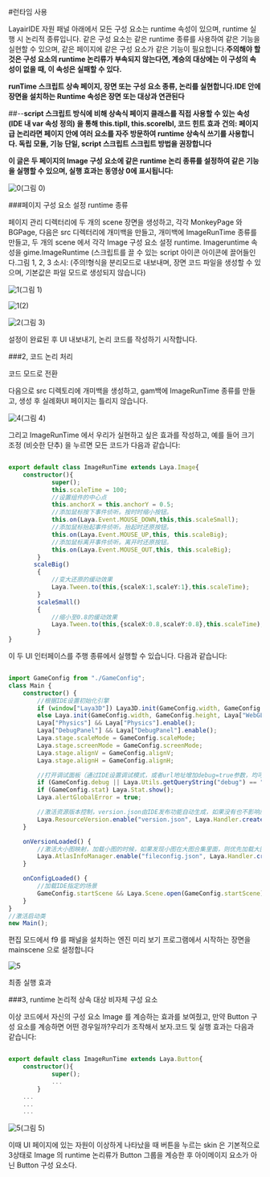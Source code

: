 #런타임 사용

LayairIDE 자원 패널 아래에서 모든 구성 요소는 runtime 속성이 있으며, runtime 실행 시 논리적 종류입니다. 같은 구성 요소는 같은 runtime 종류를 사용하여 같은 기능을 실현할 수 있으며, 같은 페이지에 같은 구성 요소가 같은 기능이 필요합니다.**주의해야 할 것은 구성 요소의 runtime 논리류가 부속되지 않는다면, 계승의 대상에는 이 구성의 속성이 없을 때, 이 속성은 실패할 수 있다.**

**runTime 스크립트 상속 페이지, 장면 또는 구성 요소 종류, 논리를 실현합니다.IDE 안에 장면을 설치하는 Runtime 속성은 장면 또는 대상과 연관된다**

##--**script 스크립트 방식에 비해 상속식 페이지 클래스를 직접 사용할 수 있는 속성 (IDE 내 var 속성 정의) 을 통해 this.tipll, this.scorelbl, 코드 힌트 효과** **건의: 페이지급 논리라면 페이지 안에 여러 요소를 자주 방문하여 runtime 상속식 쓰기를 사용합니다. 독립 모듈, 기능 단일, script 스크립트 스크립트 방법을 권장합니다**


**이 글은 두 페이지의 Image 구성 요소에 같은 runtime 논리 종류를 설정하여 같은 기능을 실행할 수 있으며, 실행 효과는 동영상 0에 표시됩니다:**

![0](img\0.gif)(그림 0)

###페이지 구성 요소 설정 runtime 종류

페이지 관리 디렉터리에 두 개의 scene 장면을 생성하고, 각각 MonkeyPage 와 BGPage, 다음은 src 디렉터리에 개미백을 만들고, 개미백에 ImageRunTime 종류를 만들고, 두 개의 scene 에서 각각 Image 구성 요소 설정 runtime. Imageruntime 속성을 gime.ImageRuntime (스크립트를 끌 수 있는 script 아이콘 아이콘에 끌어들인다.그림 1, 2, 3 소시: (주의!형식을 분리모드로 내보내며, 장면 코드 파일을 생성할 수 있으며, 기본값은 파일 모드로 생성되지 않습니다)

![1](img\ide1.png)(그림 1)

![1](img\ide3.png)(2)

![2](img\ide2.png)(그림 3)

설정이 완료된 후 UI 내보내기, 논리 코드를 작성하기 시작합니다.



###2, 코드 논리 처리

코드 모드로 전환

다음으로 src 디렉토리에 개미백을 생성하고, gam백에 ImageRunTime 종류를 만들고, 생성 후 실례화UI 페이지는 틀리지 않습니다.

![4](img\4.png)(그림 4)

그리고 ImageRunTime 에서 우리가 실현하고 싶은 효과를 작성하고, 예를 들어 크기 조정 (비슷한 단추) 을 누르면 모든 코드가 다음과 같습니다:


```typescript

export default class ImageRunTime extends Laya.Image{
	constructor(){
			super();
			this.scaleTime = 100;
			//设置组件的中心点
			this.anchorX = this.anchorY = 0.5;
			//添加鼠标按下事件侦听。按时时缩小按钮。
			this.on(Laya.Event.MOUSE_DOWN,this,this.scaleSmall);
			//添加鼠标抬起事件侦听。抬起时还原按钮。
			this.on(Laya.Event.MOUSE_UP,this, this.scaleBig);
			//添加鼠标离开事件侦听。离开时还原按钮。
			this.on(Laya.Event.MOUSE_OUT,this, this.scaleBig);
		}
       scaleBig()
        {		
            //变大还原的缓动效果
            Laya.Tween.to(this,{scaleX:1,scaleY:1},this.scaleTime);
        }
        scaleSmall()
        {	
            //缩小至0.8的缓动效果
            Laya.Tween.to(this,{scaleX:0.8,scaleY:0.8},this.scaleTime);
        }
}
```


이 두 UI 인터페이스를 주행 종류에서 실행할 수 있습니다. 다음과 같습니다:


```typescript

import GameConfig from "./GameConfig";
class Main {
	constructor() {
		//根据IDE设置初始化引擎		
		if (window["Laya3D"]) Laya3D.init(GameConfig.width, GameConfig.height);
		else Laya.init(GameConfig.width, GameConfig.height, Laya["WebGL"]);
		Laya["Physics"] && Laya["Physics"].enable();
		Laya["DebugPanel"] && Laya["DebugPanel"].enable();
		Laya.stage.scaleMode = GameConfig.scaleMode;
		Laya.stage.screenMode = GameConfig.screenMode;
		Laya.stage.alignV = GameConfig.alignV;
		Laya.stage.alignH = GameConfig.alignH;

		//打开调试面板（通过IDE设置调试模式，或者url地址增加debug=true参数，均可打开调试面板）
		if (GameConfig.debug || Laya.Utils.getQueryString("debug") == "true") Laya.enableDebugPanel();
		if (GameConfig.stat) Laya.Stat.show();
		Laya.alertGlobalError = true;

		//激活资源版本控制，version.json由IDE发布功能自动生成，如果没有也不影响后续流程
		Laya.ResourceVersion.enable("version.json", Laya.Handler.create(this, this.onVersionLoaded), Laya.ResourceVersion.FILENAME_VERSION);
	}

	onVersionLoaded() {
		//激活大小图映射，加载小图的时候，如果发现小图在大图合集里面，则优先加载大图合集，而不是小图
		Laya.AtlasInfoManager.enable("fileconfig.json", Laya.Handler.create(this, this.onConfigLoaded));
	}

	onConfigLoaded() {
		//加载IDE指定的场景
		GameConfig.startScene && Laya.Scene.open(GameConfig.startScene);
	}
}
//激活启动类
new Main();

```


편집 모드에서 f9 를 패널을 설치하는 엔진 미리 보기 프로그램에서 시작하는 장면을 mainscene 으로 설정합니다

![5](img\ide5.png) 


최종 실행 효과



###3, runtime 논리적 상속 대상 비자체 구성 요소

이상 코드에서 자신의 구성 요소 Image 를 계승하는 효과를 보여줬고, 만약 Button 구성 요소를 계승하면 어떤 경우일까?우리가 조작해서 보자.코드 및 실행 효과는 다음과 같습니다:


```typescript

export default class ImageRunTime extends Laya.Button{
	constructor(){
			super();
			...
		}
	...
	...
	...
```


![5](img\5.gif)(그림 5)

이때 UI 페이지에 있는 자원이 이상하게 나타났을 때 버튼을 누르는 skin 은 기본적으로 3상태로 Image 의 runtime 논리류가 Button 그룹을 계승한 후 아이메이지 요소가 아닌 Button 구성 요소다.